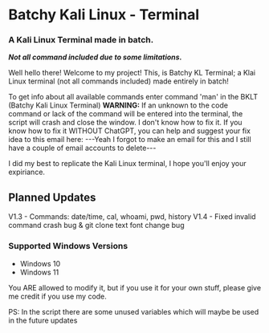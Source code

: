 # Batchy Kali Linux - Terminal
### A Kali Linux Terminal made in batch.
***Not all command included due to some limitations.***

Well hello there! Welcome to my project!
This, is Batchy KL Terminal; a Klai Linux terminal (not all commands included) made entirely in batch!

To get info about all available commands enter command 'man' in the BKLT (Batchy Kali Linux Terminal)
**WARNING:** If an unknown to the code command or lack of the command
         will be entered into the terminal, the script will crash and close
         the window.
I don't know how to fix it.
If you know how to fix it WITHOUT ChatGPT, you can help and suggest your fix idea to this email here:
---Yeah I forgot to make an email for this and I still have a couple of email accounts to delete---

I did my best to replicate the Kali Linux terminal, I hope you'll enjoy your expiriance.

## Planned Updates
V1.3 - Commands: date/time, cal, whoami, pwd, history
V1.4 - Fixed invalid command crash bug & git clone text font change bug

### Supported Windows Versions
- Windows 10
- Windows 11

You ARE allowed to modify it, but if you use it for your own stuff, please give me credit if you use my code.

PS: In the script there are some unused variables which will maybe be used in the future updates
